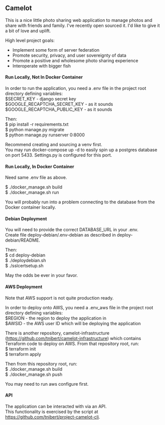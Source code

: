 ## Camelot

This is a nice little photo sharing web application to manage photos and share with friends and family.
I've recently open sourced it.  I'd like to give it a bit of love and uplift.

High level project goals:
- Implement some form of server federation
- Promote security, privacy, and user sovereignty of data
- Promote a positive and wholesome photo sharing experience
- Interoperate with bigger fish

#### Run Locally, Not In Docker Container

In order to run the application, you need a .env file in the project root directory defining variables:<br>
$SECRET_KEY - django secret key<br>
$GOOGLE_RECAPTCHA_SECRET_KEY - as it sounds<br>
$GOOGLE_RECAPTCHA_PUBLIC_KEY - as it sounds

Then:<br>
$ pip install -r requirements.txt<br>
$ python manage.py migrate<br>
$ python manage.py runserver 0:8000

Recommend creating and sourcing a venv first.<br>
You may run docker-compose up -d to easily spin up a postgres database on port 5433.  Settings.py is configured for this port.

#### Run Locally, In Docker Container

Need same .env file as above.

$ ./docker_manage.sh build<br>
$ ./docker_manage.sh run

You will probably run into a problem connecting to the database from the Docker container locally.

#### Debian Deployment

You will need to provide the correct DATABASE_URL in your .env.<br>
Create file deploy-debian/.env-debian as described in deploy-debian/README.

Then:<br>
$ cd deploy-debian<br>
$ ./deploydebian.sh<br>
$ ./sslcertsetup.sh

May the odds be ever in your favor.

#### AWS Deployment

Note that AWS support is not quite production ready.

In order to deploy onto AWS, you need a .env_aws file in the project root directory defining variables:<br>
$REGION - the region to deploy the application in<br>
$AWSID - the AWS user ID which will be deploying the application

There is another repository, camelot-infrastructure (https://github.com/tnibert/camelot-infrastructure)
which contains Terraform code to deploy on AWS.  From that repository root, run:<br>
$ terraform init<br>
$ terraform apply

Then from this repository root, run:<br>
$ ./docker_manage.sh build<br>
$ ./docker_manage.sh push

You may need to run aws configure first.

#### API

The application can be interacted with via an API.<br>
This functionality is exercised by the script at https://github.com/tnibert/project-camelot-cli.